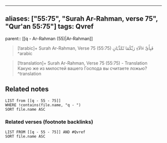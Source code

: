 
---
aliases: ["55:75", "Surah Ar-Rahman, verse 75", "Qur'an 55:75"]
tags: Qvref
---

parent:: [[q - Ar-Rahman (55)|Ar-Rahman]]

> [!arabic]+ Surah Ar-Rahman, Verse 75 (55:75)
> <span class="quran-arabic">فَبِأَىِّ ءَالَآءِ رَبِّكُمَا تُكَذِّبَانِ</span>
^arabic

> [!translation]+ Surah Ar-Rahman, Verse 75 (55:75) - Translation
> Какую же из милостей вашего Господа вы считаете ложью?
^translation



## Related notes
```dataview
LIST from [[q - 55 - 75]]
WHERE !contains(file.name, "q - ")
SORT file.name ASC
```

### Related verses (footnote backlinks)
```dataview
LIST FROM [[q - 55 - 75]] AND #Qvref
SORT file.name ASC
```

